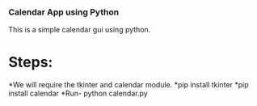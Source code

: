 ### Calendar App using Python
This is a simple calendar gui using python.

# Steps:
*We will require the tkinter and calendar module.
*pip install tkinter
*pip install calendar
*Run- python calendar.py
